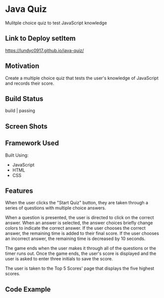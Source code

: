# Java Quiz
Mulitple choice quiz to test JavaScript knowledge

## Link to Deploy setItem
https://lundyc0917.github.io/java-quiz/

## Motivation
Create a multiple choice quiz that tests the user's knowledge of JavaScript and records their score.

## Build Status

build | passing

## Screen Shots



## Framework Used

Built Using:
 - JavaScript
 - HTML
 - CSS

## Features
When the user clicks the "Start Quiz" button, they are taken through a series of questions with multiple choice answers.

When a question is presented, the user is directed to click on the correct answer.  When an answer is selected, the answer choices briefly change colors to indicate the correct answer.  If the user chooses the correct answer, the remaining time is added to their final score.  If the user chooses an incorrect answer, the remaining time is decreased by 10 seconds.

The game ends when the user makes it through all of the questions or the timer runs out.  Once the game ends, the user's score is displayed and the user is asked to enter three initials to save the score.

The user is taken to the Top 5 Scores' page that displays the five highest scores.

## Code Example
```````````````````````

`````````````````````````